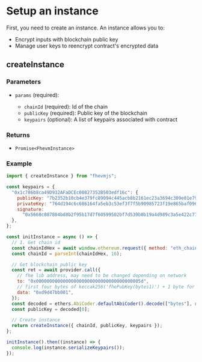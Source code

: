 # Setup an instance

First, you need to create an instance. An instance allows you to:

- Encrypt inputs with blockchain public key
- Manage user keys to reencrypt contract's encrypted data

## createInstance

### Parameters

- `params` (required):

  - `chainId` (required): Id of the chain
  - `publicKey` (required): Public key of the blockchain
  - `keypairs` (optional): A list of keypairs associated with contract

### Returns

- `Promise<FhevmInstance>`

### Example

```javascript
import { createInstance } from "fhevmjs";

const keypairs = {
  "0x1c786b8ca49D932AFaDCEc00827352B503edf16c": {
    publicKey: "7b2352b10cb4e379fc89094c445acb8b2161ec23a3694c309e01e797ab2bae22",
    privateKey: "764d194c6c686164fa5eb3c53ef3f7f5b90985723f19e865baf0961dd28991eb",
    signature:
      "0x5668c087804bd8b2f95b17d7f60599502bf7d539b0b19a4d989c3a5e422c77de37771be1f991223088e968a7e18330c7ece973f527eec03b97f219447d4833401b",
  },
};

const initInstance = async () => {
  // 1. Get chain id
  const chainIdHex = await window.ethereum.request({ method: "eth_chainId" });
  const chainId = parseInt(chainIdHex, 16);

  // Get blockchain public key
  const ret = await provider.call({
    // fhe lib address, may need to be changed depending on network
    to: "0x000000000000000000000000000000000000005d",
    // first four bytes of keccak256('fhePubKey(bytes1)') + 1 byte for library
    data: "0xd9d47bb001",
  });
  const decoded = ethers.AbiCoder.defaultAbiCoder().decode(["bytes"], ret);
  const publicKey = decoded[0];

  // Create instance
  return createInstance({ chainId, publicKey, keypairs });
};

initInstance().then((instance) => {
  console.log(instance.serializeKeypairs());
});
```
